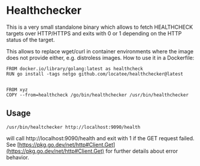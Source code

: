# Healthchecker

This is a very small standalone binary which allows to fetch HEALTHCHECK targets over HTTP/HTTPS and exits with 0 or 1 depending on the HTTP status of the target.

This allows to replace wget/curl in container environments where the image does not provide either, e.g. distroless images. How to use it in a Dockerfile:

```
FROM docker.io/library/golang:latest as healthcheck
RUN go install -tags netgo github.com/locatee/healthchecker@latest


FROM xyz
COPY --from=healthcheck /go/bin/healthchecker /usr/bin/healthchecker
```


## Usage

```
/usr/bin/healtchecker http://localhost:9090/health
``` 

will call http://localhost:9090/health and exit with 1 if the GET request failed. See [https://pkg.go.dev/net/http#Client.Get](https://pkg.go.dev/net/http#Client.Get) for further details about error behavior.
